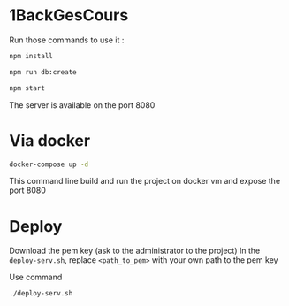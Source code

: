 # 1BackGesCours

Run those commands to use it :

```sh
npm install

npm run db:create

npm start
```

The server is available on the port 8080

# Via docker
```sh
docker-compose up -d 
```

This command line build and run the project on docker vm and expose the port 8080

# Deploy

Download the pem key (ask to the administrator to the project)
In the `deploy-serv.sh`, replace `<path_to_pem>` with your own path to the pem key

Use command
```sh
./deploy-serv.sh
```